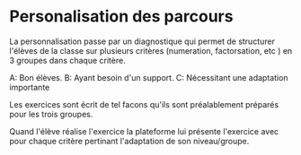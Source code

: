 
# Personalisation des parcours 


La personnalisation passe par un diagnostique qui permet de structurer l'élèves de la classe sur plusieurs critères (numeration, factorsation, etc ) en 3 groupes dans chaque critère. 

A: Bon élèves.
B: Ayant besoin d'un support.
C: Nécessitant une adaptation importante
 
Les exercices sont écrit de tel facons qu'ils sont préalablement préparés pour les trois groupes. 

Quand l'élève réalise l'exercice la plateforme lui présente l'exercice avec pour chaque critère pertinant l'adaptation de son niveau/groupe.

 
